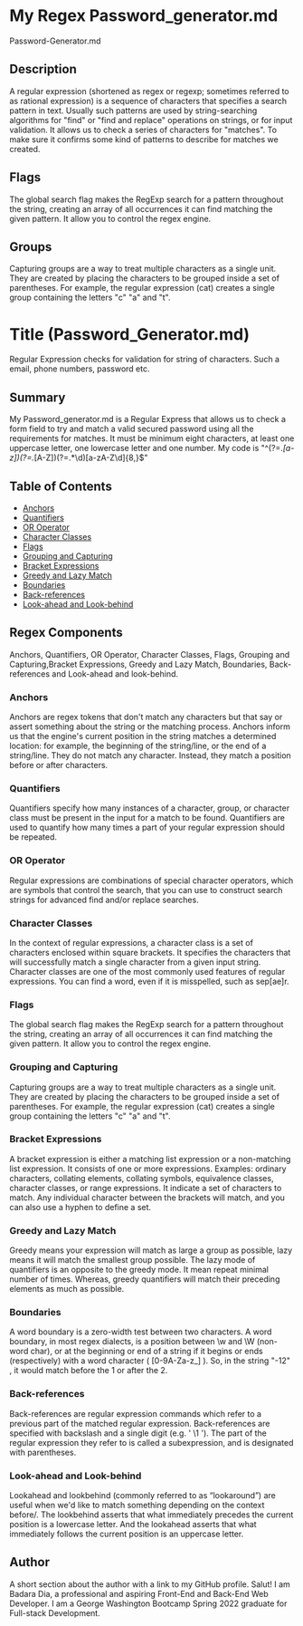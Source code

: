 # My Regex Password_generator.md

Password-Generator.md

## Description

A regular expression (shortened as regex or regexp; sometimes referred to as rational expression) is a sequence of characters that specifies a search pattern in text. Usually such patterns are used by string-searching algorithms for "find" or "find and replace" operations on strings, or for input validation.
It allows us to check a series of characters for "matches". To make sure it confirms some kind of patterns to describe for matches we created.

## Flags

The global search flag makes the RegExp search for a pattern throughout the string, creating an array of all occurrences it can find matching the given pattern. It allow you to control the regex engine.


## Groups

Capturing groups are a way to treat multiple characters as a single unit. They are created by placing the characters to be grouped inside a set of parentheses. For example, the regular expression (cat) creates a single group containing the letters "c" "a" and "t".


# Title (Password_Generator.md)

Regular Expression checks for validation for string of characters. Such a email, phone numbers, password etc. 


## Summary

My Password_generator.md is a Regular Express that allows us to check a form field to try and match a valid secured password using all the requirements for matches. It must be minimum eight characters, at least one uppercase letter, one lowercase letter and one number. 
My code is "^(?=.*[a-z])(?=.*[A-Z])(?=.*\d)[a-zA-Z\d]{8,}$"


## Table of Contents

- [Anchors](#anchors)
- [Quantifiers](#quantifiers)
- [OR Operator](#or-operator)
- [Character Classes](#character-classes)
- [Flags](#flags)
- [Grouping and Capturing](#grouping-and-capturing)
- [Bracket Expressions](#bracket-expressions)
- [Greedy and Lazy Match](#greedy-and-lazy-match)
- [Boundaries](#boundaries)
- [Back-references](#back-references)
- [Look-ahead and Look-behind](#look-ahead-and-look-behind)


## Regex Components

Anchors, Quantifiers, OR Operator, Character Classes, Flags, Grouping and Capturing,Bracket Expressions, Greedy and Lazy Match, Boundaries, Back-references and Look-ahead and look-behind.

### Anchors

Anchors are regex tokens that don't match any characters but that say or assert something about the string or the matching process. Anchors inform us that the engine's current position in the string matches a determined location: for example, the beginning of the string/line, or the end of a string/line.
They do not match any character. Instead, they match a position before or after characters.

### Quantifiers

Quantifiers specify how many instances of a character, group, or character class must be present in the input for a match to be found.
Quantifiers are used to quantify how many times a part of your regular expression should be repeated.

### OR Operator

Regular expressions are combinations of special character operators, which are symbols that control the search, that you can use to construct search strings for advanced find and/or replace searches.

### Character Classes

In the context of regular expressions, a character class is a set of characters enclosed within square brackets. It specifies the characters that will successfully match a single character from a given input string.
Character classes are one of the most commonly used features of regular expressions. You can find a word, even if it is misspelled, such as sep[ae]r.


### Flags

The global search flag makes the RegExp search for a pattern throughout the string, creating an array of all occurrences it can find matching the given pattern. It allow you to control the regex engine.

### Grouping and Capturing

Capturing groups are a way to treat multiple characters as a single unit. They are created by placing the characters to be grouped inside a set of parentheses. For example, the regular expression (cat) creates a single group containing the letters "c" "a" and "t".

### Bracket Expressions

A bracket expression is either a matching list expression or a non-matching list expression. It consists of one or more expressions. Examples: ordinary characters, collating elements, collating symbols, equivalence classes, character classes, or range expressions. It indicate a set of characters to match. Any individual character between the brackets will match, and you can also use a hyphen to define a set.

### Greedy and Lazy Match

Greedy means your expression will match as large a group as possible, lazy means it will match the smallest group possible. 
The lazy mode of quantifiers is an opposite to the greedy mode. It mean repeat minimal number of times. Whereas, greedy quantifiers will match their preceding elements as much as possible.

### Boundaries

A word boundary is a zero-width test between two characters. 
A word boundary, in most regex dialects, is a position between \w and \W (non-word char), or at the beginning or end of a string if it begins or ends (respectively) with a word character ( [0-9A-Za-z_] ). So, in the string "-12" , it would match before the 1 or after the 2.

### Back-references

Back-references are regular expression commands which refer to a previous part of the matched regular expression. Back-references are specified with backslash and a single digit (e.g. ' \1 '). The part of the regular expression they refer to is called a subexpression, and is designated with parentheses.

### Look-ahead and Look-behind

 Lookahead and lookbehind (commonly referred to as “lookaround”) are useful when we'd like to match something depending on the context before/.
The lookbehind asserts that what immediately precedes the current position is a lowercase letter. And the lookahead asserts that what immediately follows the current position is an uppercase letter.

## Author

A short section about the author with a link to my GitHub profile.
Salut! I am Badara Dia, a professional and aspiring Front-End and Back-End Web Developer. I am a George Washington Bootcamp Spring 2022 graduate for Full-stack Development.
